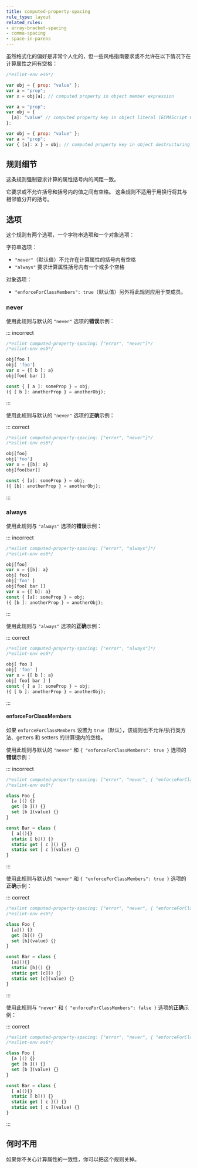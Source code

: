 ```yaml
---
title: computed-property-spacing
rule_type: layout
related_rules:
- array-bracket-spacing
- comma-spacing
- space-in-parens
---
```


虽然格式化的偏好是非常个人化的，但一些风格指南要求或不允许在以下情况下在计算属性之间有空格：

```js
/*eslint-env es6*/

var obj = { prop: "value" };
var a = "prop";
var x = obj[a]; // computed property in object member expression

var a = "prop";
var obj = {
  [a]: "value" // computed property key in object literal (ECMAScript 6)
};

var obj = { prop: "value" };
var a = "prop";
var { [a]: x } = obj; // computed property key in object destructuring pattern (ECMAScript 6)
```

## 规则细节

这条规则强制要求计算的属性括号内的间距一致。

它要求或不允许括号和括号内的值之间有空格。
这条规则不适用于用换行将其与相邻值分开的括号。

## 选项

这个规则有两个选项，一个字符串选项和一个对象选项：

字符串选项：

* `"never"`（默认值）不允许在计算属性的括号内有空格
* `"always"` 要求计算属性括号内有一个或多个空格

对象选项：

* `"enforceForClassMembers": true`（默认值）另外将此规则应用于类成员。

### never

使用此规则与默认的 `"never"` 选项的**错误**示例：

::: incorrect

```js
/*eslint computed-property-spacing: ["error", "never"]*/
/*eslint-env es6*/

obj[foo ]
obj[ 'foo']
var x = {[ b ]: a}
obj[foo[ bar ]]

const { [ a ]: someProp } = obj;
({ [ b ]: anotherProp } = anotherObj);
```

:::

使用此规则与默认的 `"never"` 选项的**正确**示例：

::: correct

```js
/*eslint computed-property-spacing: ["error", "never"]*/
/*eslint-env es6*/

obj[foo]
obj['foo']
var x = {[b]: a}
obj[foo[bar]]

const { [a]: someProp } = obj;
({ [b]: anotherProp } = anotherObj);
```

:::

### always

使用此规则与 `"always"` 选项的**错误**示例：

::: incorrect

```js
/*eslint computed-property-spacing: ["error", "always"]*/
/*eslint-env es6*/

obj[foo]
var x = {[b]: a}
obj[ foo]
obj['foo' ]
obj[foo[ bar ]]
var x = {[ b]: a}
const { [a]: someProp } = obj;
({ [b ]: anotherProp } = anotherObj);
```

:::

使用此规则与 `"always"` 选项的**正确**示例：

::: correct

```js
/*eslint computed-property-spacing: ["error", "always"]*/
/*eslint-env es6*/

obj[ foo ]
obj[ 'foo' ]
var x = {[ b ]: a}
obj[ foo[ bar ] ]
const { [ a ]: someProp } = obj;
({ [ b ]: anotherProp } = anotherObj);
```

:::

#### enforceForClassMembers

如果 `enforceForClassMembers` 设置为 `true`（默认），该规则也不允许/执行类方法、getters 和 setters 的计算键内的空格。

使用此规则与默认的 `"never"` 和 `{ "enforceForClassMembers": true }` 选项的**错误**示例：

::: incorrect

```js
/*eslint computed-property-spacing: ["error", "never", { "enforceForClassMembers": true }]*/
/*eslint-env es6*/

class Foo {
  [a ]() {}
  get [b ]() {}
  set [b ](value) {}
}

const Bar = class {
  [ a](){}
  static [ b]() {}
  static get [ c ]() {}
  static set [ c ](value) {}
}
```

:::

使用此规则与默认的 `"never"` 和 `{ "enforceForClassMembers": true }` 选项的**正确**示例：

::: correct

```js
/*eslint computed-property-spacing: ["error", "never", { "enforceForClassMembers": true }]*/
/*eslint-env es6*/

class Foo {
  [a]() {}
  get [b]() {}
  set [b](value) {}
}

const Bar = class {
  [a](){}
  static [b]() {}
  static get [c]() {}
  static set [c](value) {}
}
```

:::

使用此规则与 `"never"` 和 `{ "enforceForClassMembers": false }` 选项的**正确**示例：

::: correct

```js
/*eslint computed-property-spacing: ["error", "never", { "enforceForClassMembers": false }]*/
/*eslint-env es6*/

class Foo {
  [a ]() {}
  get [b ]() {}
  set [b ](value) {}
}

const Bar = class {
  [ a](){}
  static [ b]() {}
  static get [ c ]() {}
  static set [ c ](value) {}
}
```

:::

## 何时不用

如果你不关心计算属性的一致性，你可以把这个规则关掉。
